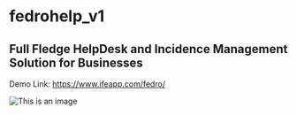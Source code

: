 # fedrohelp_v1

## Full Fledge HelpDesk and Incidence Management Solution for Businesses

Demo Link: https://www.ifeapp.com/fedro/

![This is an image](https://www.ifeapp.com/fedro.PNG)
